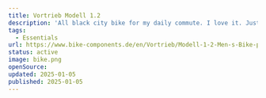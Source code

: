 ```yaml
---
title: Vortrieb Modell 1.2
description: 'All black city bike for my daily commute. I love it. Just a front basket for my backpack is missing.'
tags:
  - Essentials
url: https://www.bike-components.de/en/Vortrieb/Modell-1-2-Men-s-Bike-p89918/
status: active
image: bike.png
openSource:
updated: 2025-01-05
published: 2025-01-05
---
```

